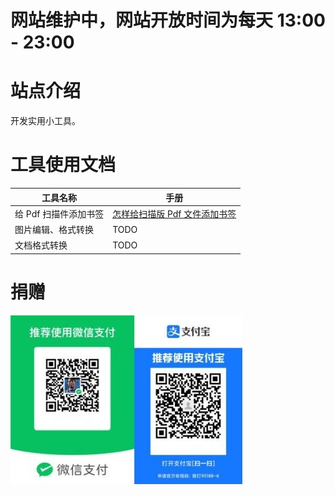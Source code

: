 # 网站维护中，网站开放时间为每天 13:00 - 23:00


# 站点介绍

开发实用小工具。


# 工具使用文档

| 工具名称      | 手册                                       |
|------------- |------------------------------------------ |
| 给 Pdf 扫描件添加书签 | [怎样给扫描版 Pdf 文件添加书签](pdf_content_how_to.md) |
| 图片编辑、格式转换 | TODO                                       |
| 文档格式转换  | TODO                                       |


# 捐赠

![img](./images/fkm.jpg)
